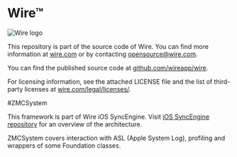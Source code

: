 # Wire™

![Wire logo](https://github.com/wireapp/wire/blob/master/assets/logo.png?raw=true)

This repository is part of the source code of Wire. You can find more information at [wire.com](https://wire.com) or by contacting opensource@wire.com.

You can find the published source code at [github.com/wireapp/wire](https://github.com/wireapp/wire).

For licensing information, see the attached LICENSE file and the list of third-party licenses at [wire.com/legal/licenses/](https://wire.com/legal/licenses/).

#ZMCSystem

This framework is part of Wire iOS SyncEngine. Visit [iOS SyncEngine repository](http://github.com/wireapp/zmessaging-cocoa) for an overview of the architecture.

ZMCSystem covers interaction with ASL (Apple System Log), profiling and wrappers of some Foundation classes.
